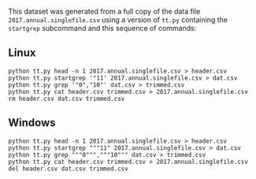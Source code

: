 This dataset was generated from a full copy of the data file
`2017.annual.singlefile.csv` using a version of `tt.py` containing the
`startgrep` subcommand and this sequence of commands:

## Linux

    python tt.py head -n 1 2017.annual.singlefile.csv > header.csv
    python tt.py startgrep '"11' 2017.annual.singlefile.csv > dat.csv
    python tt.py grep '"0","10"' dat.csv > trimmed.csv
    python tt.py cat header.csv trimmed.csv > 2017.annual.singlefile.csv
    rm header.csv dat.csv trimmed.csv


## Windows

    python tt.py head -n 1 2017.annual.singlefile.csv > header.csv
    python tt.py startgrep """11" 2017.annual.singlefile.csv > dat.csv
    python tt.py grep """0""","""10""" dat.csv > trimmed.csv
    python tt.py cat header.csv trimmed.csv > 2017.annual.singlefile.csv
    del header.csv dat.csv trimmed.csv
